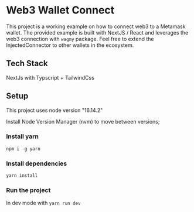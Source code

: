 # Web3 Wallet Connect

This project is a working example on how to connect web3 to a Metamask wallet. The provided example is built with NextJS / React and leverages the web3 connection with `wagmy` package.
Feel free to extend the InjectedConnector to other wallets in the ecosystem.

## Tech Stack

NextJs with Typscript + TailwindCss

## Setup

This project uses node version "16.14.2"

Install Node Version Manager (nvm) to move between versions;

### Install yarn

`npm i -g yarn`

### Install dependencies

`yarn install`

### Run the project

In dev mode with `yarn run dev`


